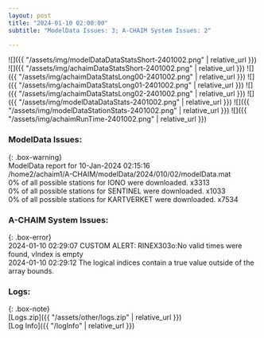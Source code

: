 ```yaml
---
layout: post
title: "2024-01-10 02:00:00"
subtitle: "ModelData Issues: 3; A-CHAIM System Issues: 2"

---
```


![]({{ "/assets/img/modelDataDataStatsShort-2401002.png" | relative_url }})
![]({{ "/assets/img/achaimDataStatsShort-2401002.png" | relative_url }})
![]({{ "/assets/img/achaimDataStatsLong00-2401002.png" | relative_url }})
![]({{ "/assets/img/achaimDataStatsLong01-2401002.png" | relative_url }})
![]({{ "/assets/img/achaimDataStatsLong02-2401002.png" | relative_url }})
![]({{ "/assets/img/modelDataDataStats-2401002.png" | relative_url }})
![]({{ "/assets/img/modelDataStationStats-2401002.png" | relative_url }})
![]({{ "/assets/img/achaimRunTime-2401002.png" | relative_url }})


### ModelData Issues:  
  
{: .box-warning}  
 ModelData report for 10-Jan-2024 02:15:16   
 /home2/achaim1/A-CHAIM/modelData/2024/010/02/modelData.mat   
 0% of all possible stations for IONO were downloaded. x3313   
 0% of all possible stations for SENTINEL were downloaded. x1033   
 0% of all possible stations for KARTVERKET were downloaded. x7534   
  
### A-CHAIM System Issues:  
  
{: .box-error}  
2024-01-10 02:29:07 CUSTOM ALERT: RINEX303o:No valid times were found, vIndex is empty  
2024-01-10 02:29:12 The logical indices contain a true value outside of the array bounds.  

### Logs:  
  
{: .box-note}  
[Logs.zip]({{ "/assets/other/logs.zip" | relative_url }})  
[Log Info]({{ "/logInfo" | relative_url }})  
